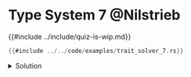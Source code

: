 # Type System 7 @Nilstrieb

{{#include ../include/quiz-is-wip.md}}

```rust
{{#include ../../code/examples/trait_solver_7.rs}}
```

<details>
<summary>Solution</summary>

```
{{#include ../../code/examples/stderr/trait_solver_7.stderr}}
```

</details>
